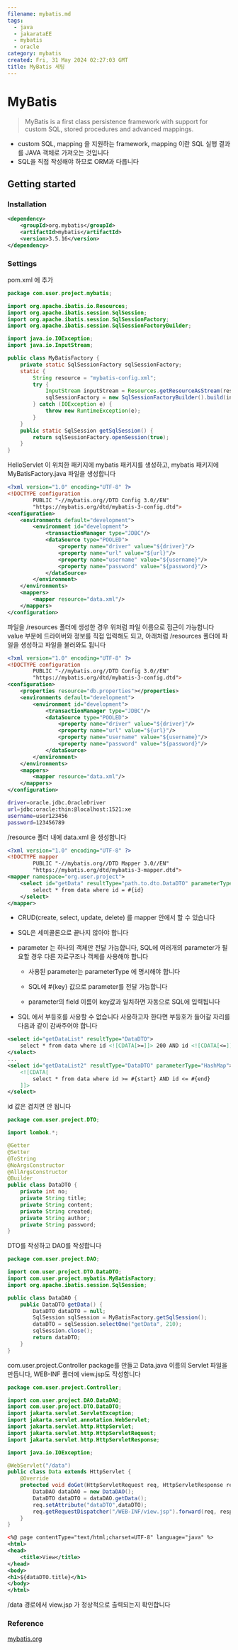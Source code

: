 ```yaml
---
filename: mybatis.md
tags:
  - java
  - jakarataEE
  - mybatis
  - oracle
category: mybatis
created: Fri, 31 May 2024 02:27:03 GMT
title: MyBatis 세팅
---
```





# MyBatis

> MyBatis is a first class persistence framework with support for custom SQL, stored procedures and advanced mappings.

- custom SQL, mapping 을 지원하는 framework, mapping 이란 SQL 실행 결과를 JAVA 객체로 가져오는 것입니다
- SQL을 직접 작성해야 하므로 ORM과 다릅니다

## Getting started

### Installation

```xml
<dependency>
    <groupId>org.mybatis</groupId>
    <artifactId>mybatis</artifactId>
    <version>3.5.16</version>
</dependency>
```

### Settings

pom.xml 에 추가

```java title="../main/java/com/user/project/MyBatisFactory.java"
package com.user.project.mybatis;

import org.apache.ibatis.io.Resources;
import org.apache.ibatis.session.SqlSession;
import org.apache.ibatis.session.SqlSessionFactory;
import org.apache.ibatis.session.SqlSessionFactoryBuilder;

import java.io.IOException;
import java.io.InputStream;

public class MyBatisFactory {
    private static SqlSessionFactory sqlSessionFactory;
    static {
        String resource = "mybatis-config.xml";
        try {
            InputStream inputStream = Resources.getResourceAsStream(resource);
            sqlSessionFactory = new SqlSessionFactoryBuilder().build(inputStream);
        } catch (IOException e) {
            throw new RuntimeException(e);
        }
    }
    public static SqlSession getSqlSession() {
        return sqlSessionFactory.openSession(true);
    }
}
```

HelloServlet 이 위치한 패키지에 mybatis 패키지를 생성하고, mybatis 패키지에 MyBatisFactory.java 파일을 생성합니다

```xml title=".../src/main/resources/mybatis-config.xml"
<?xml version="1.0" encoding="UTF-8" ?>
<!DOCTYPE configuration
        PUBLIC "-//mybatis.org//DTD Config 3.0//EN"
        "https://mybatis.org/dtd/mybatis-3-config.dtd">
<configuration>
    <environments default="development">
        <environment id="development">
            <transactionManager type="JDBC"/>
            <dataSource type="POOLED">
                <property name="driver" value="${driver}"/>
                <property name="url" value="${url}"/>
                <property name="username" value="${username}"/>
                <property name="password" value="${password}"/>
            </dataSource>
        </environment>
    </environments>
    <mappers>
        <mapper resource="data.xml"/>
    </mappers>
</configuration>
```

파일을 /resources 폴더에 생성한 경우 위처럼 파일 이름으로 접근이 가능합니다
<br/>
value 부분에 드라이버와 정보를 직접 입력해도 되고, 아래처럼 /resources 폴더에 파일을 생성하고 파일을 불러와도 됩니다

```xml title=".../src/main/resources/mybatis-config.xml"
<?xml version="1.0" encoding="UTF-8" ?>
<!DOCTYPE configuration
        PUBLIC "-//mybatis.org//DTD Config 3.0//EN"
        "https://mybatis.org/dtd/mybatis-3-config.dtd">
<configuration>
    <properties resource="db.properties"></properties>
    <environments default="development">
        <environment id="development">
            <transactionManager type="JDBC"/>
            <dataSource type="POOLED">
                <property name="driver" value="${driver}"/>
                <property name="url" value="${url}"/>
                <property name="username" value="${username}"/>
                <property name="password" value="${password}"/>
            </dataSource>
        </environment>
    </environments>
    <mappers>
        <mapper resource="data.xml"/>
    </mappers>
</configuration>
```

```bash title=".../src/main/resources/db.properties"
driver=oracle.jdbc.OracleDriver
url=jdbc:oracle:thin:@localhost:1521:xe
username=user123456
password=123456789
```

/resource 폴더 내에 data.xml 을 생성합니다

```xml title=".../src/main/resources/data.xml"
<?xml version="1.0" encoding="UTF-8" ?>
<!DOCTYPE mapper
        PUBLIC "-//mybatis.org//DTD Mapper 3.0//EN"
        "https://mybatis.org/dtd/mybatis-3-mapper.dtd">
<mapper namespace="org.user.project">
    <select id="getData" resultType="path.to.dto.DataDTO" parameterType="int">
        select * from data where id = #{id}
    </select>
</mapper>
```

- CRUD(create, select, update, delete) 를 mapper 안에서 할 수 있습니다

- SQL은 세미콜론으로 끝나지 않아야 합니다

- parameter 는 하나의 객체만 전달 가능합니다, SQL에 여러개의 parameter가 필요할 경우 다른 자료구조나 객체를 사용해야 합니다

  - 사용된 parameter는 parameterType 에 명시해야 합니다

  - SQL에 #{key} 값으로 parameter를 전달 가능합니다

  - parameter의 field 이름이 key값과 일치하면 자동으로 SQL에 입력됩니다

- SQL 에서 부등호를 사용할 수 없습니다 사용하고자 한다면 부등호가 들어갈 자리를 다음과 같이 감싸주어야 합니다

```xml
<select id="getDataList" resultType="DataDTO">
    select * from data where id <![CDATA[>=]]> 200 AND id <![CDATA[<=]]> 210
</select>
...
<select id="getDataList2" resultType="DataDTO" parameterType="HashMap">
    <![CDATA[
        select * from data where id >= #{start} AND id <= #{end}
    ]]>
</select>
```

id 값은 겹치면 안 됩니다

```java title=".../src/main/java/com/user/project/dto/DataDTO.java"
package com.user.project.DTO;

import lombok.*;

@Getter
@Setter
@ToString
@NoArgsConstructor
@AllArgsConstructor
@Builder
public class DataDTO {
    private int no;
    private String title;
    private String content;
    private String created;
    private String author;
    private String password;
}
```

DTO를 작성하고 DAO를 작성합니다

```java title=".../src/main/java/com/user/project/dao/DataDAO.java"
package com.user.project.DAO;

import com.user.project.DTO.DataDTO;
import com.user.project.mybatis.MyBatisFactory;
import org.apache.ibatis.session.SqlSession;

public class DataDAO {
    public DataDTO getData() {
        DataDTO dataDTO = null;
        SqlSession sqlSession = MyBatisFactory.getSqlSession();
        dataDTO = sqlSession.selectOne("getData", 210);
        sqlSession.close();
        return dataDTO;
    }
}
```

com.user.project.Controller package를 만들고 Data.java 이름의 Servlet 파일을 만듭니다, WEB-INF 폴더에 view.jsp도 작성합니다

```java title=".../src/main/java/com/user/project/controller/data/Data.java"
package com.user.project.Controller;

import com.user.project.DAO.DataDAO;
import com.user.project.DTO.DataDTO;
import jakarta.servlet.ServletException;
import jakarta.servlet.annotation.WebServlet;
import jakarta.servlet.http.HttpServlet;
import jakarta.servlet.http.HttpServletRequest;
import jakarta.servlet.http.HttpServletResponse;

import java.io.IOException;

@WebServlet("/data")
public class Data extends HttpServlet {
    @Override
    protected void doGet(HttpServletRequest req, HttpServletResponse resp) throws ServletException, IOException {
        DataDAO dataDAO = new DataDAO();
        DataDTO dataDTO = dataDAO.getData();
        req.setAttribute("dataDTO",dataDTO);
        req.getRequestDispatcher("/WEB-INF/view.jsp").forward(req, resp);
    }
}
```

```xml title=".../src/main/webapp/WEB-INF/view.jsp"
<%@ page contentType="text/html;charset=UTF-8" language="java" %>
<html>
<head>
    <title>View</title>
</head>
<body>
<h1>${dataDTO.title}</h1>
</body>
</html>
```

/data 경로에서 view.jsp 가 정상적으로 출력되는지 확인합니다

### Reference

[mybatis.org](https://mybatis.org/mybatis-3/getting-started.html)